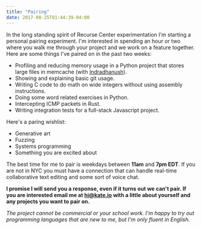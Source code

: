 ```yaml
---
title: "Pairing"
date: 2017-08-25T01:44:39-04:00
---
```

In the long standing spirit of Recurse Center experimentation I'm starting a personal pairing experiment. I'm interested in spending an hour or two where you walk me through your project and we work on a feature together. Here are some things I've paired on in the past two weeks:

* Profiling and reducing memory usage in a Python project that stores large files in memcache (with [Indradhanush](https://indradhanush.github.io/)).
* Showing and explaining basic git usage.
* Writing C code to do math on wide integers without using assembly instructions.
* Doing some word related exercises in Python.
* Intercepting ICMP packets in Rust.
* Writing integration tests for a full-stack Javascript project.

Here's a paring wishlist:

* Generative art
* Fuzzing
* Systems programming
* Something you are excited about

The best time for me to pair is weekdays between **11am** and **7pm EDT**. If you are not in NYC you must have a connection that can handle real-time collaborative text editing and some sort of voice chat.

**I promise I will send you a response, even if it turns out we can't pair. If you are interested email me at [hi@kate.io](mailto:hi@kate.io) with a little about yourself and any projects you want to pair on.**

*The project cannot be commercial or your school work. I'm happy to try out programming languages that are new to me, but I'm only fluent in English.*
